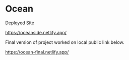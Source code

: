 # Ocean

Deployed Site

https://oceanside.netlify.app/


Final version of project worked on local public link below.

https://ocean-final.netlify.app/
